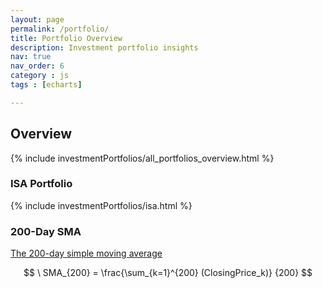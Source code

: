 ```yaml
---
layout: page
permalink: /portfolio/
title: Portfolio Overview
description: Investment portfolio insights
nav: true
nav_order: 6
category : js
tags : [echarts]

---
```


## Overview

{% include investmentPortfolios/all_portfolios_overview.html %}

### ISA Portfolio

{% include investmentPortfolios/isa.html %}

### 200-Day SMA

[The 200-day simple moving average](https://www.investopedia.com/ask/answers/013015/why-200-simple-moving-average-sma-so-common-traders-and-analysts.asp)

$$
\ SMA_{200} = \frac{\sum_{k=1}^{200} (ClosingPrice_k)} {200}
$$

